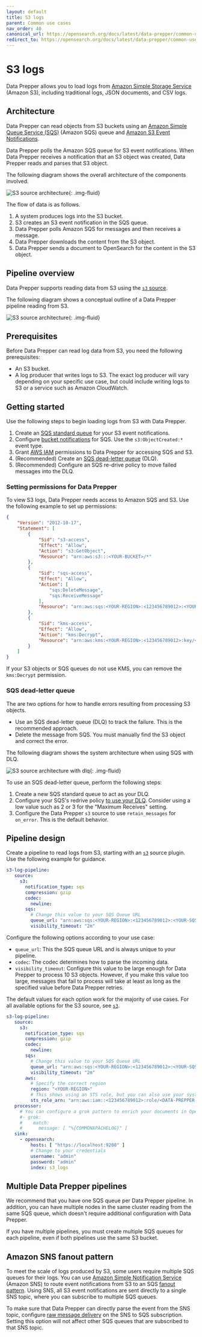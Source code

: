 ```yaml
---
layout: default
title: S3 logs
parent: Common use cases
nav_order: 40
canonical_url: https://opensearch.org/docs/latest/data-prepper/common-use-cases/s3-logs/
redirect_to: https://opensearch.org/docs/latest/data-prepper/common-use-cases/s3-logs/
---
```


# S3 logs

Data Prepper allows you to load logs from [Amazon Simple Storage Service](https://aws.amazon.com/s3/) (Amazon S3), including traditional logs, JSON documents, and CSV logs.


## Architecture

Data Prepper can read objects from S3 buckets using an [Amazon Simple Queue Service (SQS)](https://aws.amazon.com/sqs/) (Amazon SQS) queue and [Amazon S3 Event Notifications](https://docs.aws.amazon.com/AmazonS3/latest/userguide/NotificationHowTo.html).

Data Prepper polls the Amazon SQS queue for S3 event notifications. When Data Prepper receives a notification that an S3 object was created, Data Prepper reads and parses that S3 object.

The following diagram shows the overall architecture of the components involved.

<img src="{{site.url}}{{site.baseurl}}/images/data-prepper/s3-source/s3-architecture.jpg" alt="S3 source architecture">{: .img-fluid}

The flow of data is as follows.

1. A system produces logs into the S3 bucket.
2. S3 creates an S3 event notification in the SQS queue.
3. Data Prepper polls Amazon SQS for messages and then receives a message.
4. Data Prepper downloads the content from the S3 object.
5. Data Prepper sends a document to OpenSearch for the content in the S3 object.


## Pipeline overview

Data Prepper supports reading data from S3 using the [`s3` source]({{site.url}}{{site.baseurl}}/data-prepper/pipelines/configuration/sources/s3/).

The following diagram shows a conceptual outline of a Data Prepper pipeline reading from S3.

<img src="{{site.url}}{{site.baseurl}}/images/data-prepper/s3-source/s3-pipeline.jpg" alt="S3 source architecture">{: .img-fluid}

## Prerequisites

Before Data Prepper can read log data from S3, you need the following prerequisites: 

- An S3 bucket.
- A log producer that writes logs to S3. The exact log producer will vary depending on your specific use case, but could include writing logs to S3 or a service such as Amazon CloudWatch.


## Getting started

Use the following steps to begin loading logs from S3 with Data Prepper.

1. Create an [SQS standard queue](https://docs.aws.amazon.com/AWSSimpleQueueService/latest/SQSDeveloperGuide/step-create-queue.html) for your S3 event notifications. 
2. Configure [bucket notifications](https://docs.aws.amazon.com/AmazonS3/latest/userguide/ways-to-add-notification-config-to-bucket.html) for SQS. Use the `s3:ObjectCreated:*` event type.
3. Grant [AWS IAM](https://docs.aws.amazon.com/IAM/latest/UserGuide/introduction.html) permissions to Data Prepper for accessing SQS and S3.
4. (Recommended) Create an [SQS dead-letter queue](https://docs.aws.amazon.com/AWSSimpleQueueService/latest/SQSDeveloperGuide/sqs-dead-letter-queues.html) (DLQ).
5. (Recommended) Configure an SQS re-drive policy to move failed messages into the DLQ.

### Setting permissions for Data Prepper

To view S3 logs, Data Prepper needs access to Amazon SQS and S3.
Use the following example to set up permissions:

```json
{
    "Version": "2012-10-17",
    "Statement": [
        {
            "Sid": "s3-access",
            "Effect": "Allow",
            "Action": "s3:GetObject",
            "Resource": "arn:aws:s3:::<YOUR-BUCKET>/*"
        },
        {
            "Sid": "sqs-access",
            "Effect": "Allow",
            "Action": [
                "sqs:DeleteMessage",
                "sqs:ReceiveMessage"
            ],
            "Resource": "arn:aws:sqs:<YOUR-REGION>:<123456789012>:<YOUR-SQS-QUEUE>"
        },
        {
            "Sid": "kms-access",
            "Effect": "Allow",
            "Action": "kms:Decrypt",
            "Resource": "arn:aws:kms:<YOUR-REGION>:<123456789012>:key/<YOUR-KMS-KEY>"
        }
    ]
}
```

If your S3 objects or SQS queues do not use KMS, you can remove the `kms:Decrypt` permission.

### SQS dead-letter queue

The are two options for how to handle errors resulting from processing S3 objects.

- Use an SQS dead-letter queue (DLQ) to track the failure. This is the recommended approach.
- Delete the message from SQS. You must manually find the S3 object and correct the error.

The following diagram shows the system architecture when using SQS with DLQ.

<img src="{{site.url}}{{site.baseurl}}/images/data-prepper/s3-source/s3-architecture-dlq.jpg" alt="S3 source architecture with dlq">{: .img-fluid}

To use an SQS dead-letter queue, perform the following steps:

1. Create a new SQS standard queue to act as your DLQ.
2. Configure your SQS's redrive policy [to use your DLQ](https://docs.aws.amazon.com/AWSSimpleQueueService/latest/SQSDeveloperGuide/sqs-configure-dead-letter-queue.html). Consider using a low value such as 2 or 3 for the "Maximum Receives" setting.
3. Configure the Data Prepper `s3` source to use `retain_messages` for `on_error`. This is the default behavior.

## Pipeline design

Create a pipeline to read logs from S3, starting with an [`s3`]({{site.url}}{{site.baseurl}}/data-prepper/pipelines/configuration/sources/s3/) source plugin. Use the following example for guidance. 

```yaml
s3-log-pipeline:
   source:
     s3:
       notification_type: sqs
       compression: gzip
       codec:
         newline:
       sqs:
         # Change this value to your SQS Queue URL
         queue_url: "arn:aws:sqs:<YOUR-REGION>:<123456789012>:<YOUR-SQS-QUEUE>"
         visibility_timeout: "2m"
```

Configure the following options according to your use case:

* `queue_url`: This the SQS queue URL and is always unique to your pipeline.
* `codec`: The codec determines how to parse the incoming data.
* `visibility_timeout`: Configure this value to be large enough for Data Prepper to process 10 S3 objects. However, if you make this value too large, messages that fail to process will take at least as long as the specified value before Data Prepper retries.

The default values for each option work for the majority of use cases. For all available options for the S3 source, see [`s3`]({{site.url}}{{site.baseurl}}/data-prepper/pipelines/configuration/sources/s3/).

```yaml
s3-log-pipeline:
   source:
     s3:
       notification_type: sqs
       compression: gzip
       codec:
         newline:
       sqs:
         # Change this value to your SQS Queue URL
         queue_url: "arn:aws:sqs:<YOUR-REGION>:<123456789012>:<YOUR-SQS-QUEUE>"
         visibility_timeout: "2m"
       aws:
         # Specify the correct region
         region: "<YOUR-REGION>"
         # This shows using an STS role, but you can also use your system's default permissions.
         sts_role_arn: "arn:aws:iam::<123456789012>:role/<DATA-PREPPER-ROLE>"
   processor:
     # You can configure a grok pattern to enrich your documents in OpenSearch.
     #- grok:
     #    match:
     #      message: [ "%{COMMONAPACHELOG}" ]
   sink:
     - opensearch:
         hosts: [ "https://localhost:9200" ]
         # Change to your credentials
         username: "admin"
         password: "admin"
         index: s3_logs
```

## Multiple Data Prepper pipelines

We recommend that you have one SQS queue per Data Prepper pipeline. In addition, you can have multiple nodes in the same cluster reading from the same SQS queue, which doesn't require additional configuration with Data Prepper.

If you have multiple pipelines, you must create multiple SQS queues for each pipeline, even if both pipelines use the same S3 bucket.

## Amazon SNS fanout pattern

To meet the scale of logs produced by S3, some users require multiple SQS queues for their logs. You can use [Amazon Simple Notification Service](https://docs.aws.amazon.com/sns/latest/dg/welcome.html) (Amazon SNS) to route event notifications from S3 to an SQS [fanout pattern](https://docs.aws.amazon.com/sns/latest/dg/sns-common-scenarios.html). Using SNS, all S3 event notifications are sent directly to a single SNS topic, where you can subscribe to multiple SQS queues.

To make sure that Data Prepper can directly parse the event from the SNS topic, configure [raw message delivery](https://docs.aws.amazon.com/sns/latest/dg/sns-large-payload-raw-message-delivery.html) on the SNS to SQS subscription. Setting this option will not affect other SQS queues that are subscribed to that SNS topic.


